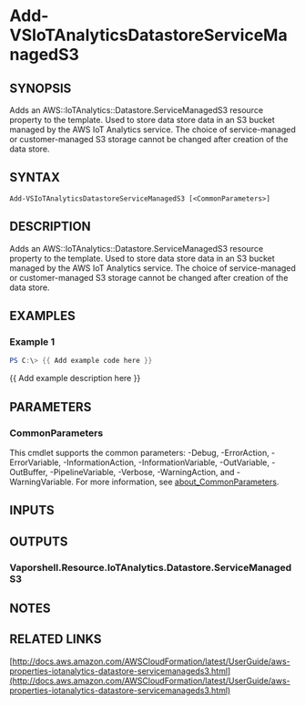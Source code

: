 # Add-VSIoTAnalyticsDatastoreServiceManagedS3

## SYNOPSIS
Adds an AWS::IoTAnalytics::Datastore.ServiceManagedS3 resource property to the template.
Used to store data store data in an S3 bucket managed by the AWS IoT Analytics service.
The choice of service-managed or customer-managed S3 storage cannot be changed after creation of the data store.

## SYNTAX

```
Add-VSIoTAnalyticsDatastoreServiceManagedS3 [<CommonParameters>]
```

## DESCRIPTION
Adds an AWS::IoTAnalytics::Datastore.ServiceManagedS3 resource property to the template.
Used to store data store data in an S3 bucket managed by the AWS IoT Analytics service.
The choice of service-managed or customer-managed S3 storage cannot be changed after creation of the data store.

## EXAMPLES

### Example 1
```powershell
PS C:\> {{ Add example code here }}
```

{{ Add example description here }}

## PARAMETERS

### CommonParameters
This cmdlet supports the common parameters: -Debug, -ErrorAction, -ErrorVariable, -InformationAction, -InformationVariable, -OutVariable, -OutBuffer, -PipelineVariable, -Verbose, -WarningAction, and -WarningVariable. For more information, see [about_CommonParameters](http://go.microsoft.com/fwlink/?LinkID=113216).

## INPUTS

## OUTPUTS

### Vaporshell.Resource.IoTAnalytics.Datastore.ServiceManagedS3
## NOTES

## RELATED LINKS

[http://docs.aws.amazon.com/AWSCloudFormation/latest/UserGuide/aws-properties-iotanalytics-datastore-servicemanageds3.html](http://docs.aws.amazon.com/AWSCloudFormation/latest/UserGuide/aws-properties-iotanalytics-datastore-servicemanageds3.html)

